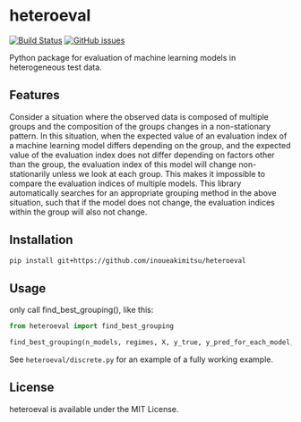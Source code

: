 # heteroeval

[![Build Status](https://app.travis-ci.com/inoueakimitsu/heteroeval.svg?branch=main)](https://app.travis-ci.com/inoueakimitsu/heteroeval)
<a href="https://github.com/inoueakimitsu/heteroeval/issues"><img alt="GitHub issues" src="https://img.shields.io/github/issues/inoueakimitsu/heteroeval"></a> 

Python package for evaluation of machine learning models in heterogeneous test data.

## Features

Consider a situation where the observed data is composed of multiple groups and the composition of the groups changes in a non-stationary pattern.
In this situation, when the expected value of an evaluation index of a machine learning model differs depending on the group, and the expected value of the evaluation index does not differ depending on factors other than the group, the evaluation index of this model will change non-stationarily unless we look at each group. This makes it impossible to compare the evaluation indices of multiple models.
This library automatically searches for an appropriate grouping method in the above situation, such that if the model does not change, the evaluation indices within the group will also not change.

## Installation

```bash
pip install git+https://github.com/inoueakimitsu/heteroeval
```

## Usage

only call find_best_grouping(), like this:

```python
from heteroeval import find_best_grouping

find_best_grouping(n_models, regimes, X, y_true, y_pred_for_each_model, evaluation_measure, inter_regime_variation_measure, groupwise_variation_measure_aggregate_function, modelwise_variation_measure_aggregate_function, cost_function, optimizer)

```

See `heteroeval/discrete.py` for an example of a fully working example.

## License

heteroeval is available under the MIT License.
